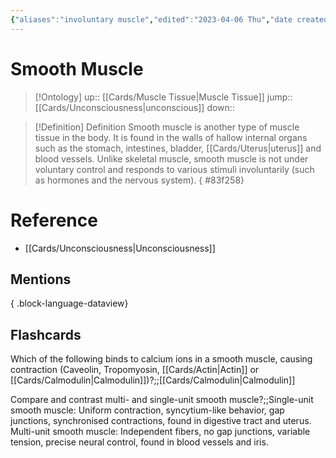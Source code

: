 ```yaml
---
{"aliases":"involuntary muscle","edited":"2023-04-06 Thu","date created":"2023-04-04 Tue","tags":["Uni/HBIO1010","on/Science/Biology/Anatomy","Uni/LFS203","flashcards/LFS203"],"dg-publish":true,"permalink":"/cards/smooth-muscle/","dgPassFrontmatter":true}
---
```


# Smooth Muscle

> [!Ontology]
> up:: [[Cards/Muscle Tissue\|Muscle Tissue]]
> jump:: [[Cards/Unconsciousness\|unconscious]]
> down:: 

> [!Definition] Definition
> Smooth muscle is another type of muscle tissue in the body. It is found in the walls of hallow internal organs such as the stomach, intestines, bladder, [[Cards/Uterus\|uterus]] and blood vessels. Unlike skeletal muscle, smooth muscle is not under voluntary control and responds to various stimuli involuntarily (such as hormones and the nervous system).
{ #83f258}


# Reference

- [[Cards/Unconsciousness\|Unconsciousness]]

## Mentions


{ .block-language-dataview}

## Flashcards

Which of the following binds to calcium ions in a smooth muscle, causing contraction (Caveolin, Tropomyosin, [[Cards/Actin\|Actin]] or [[Cards/Calmodulin\|Calmodulin]])?;;[[Cards/Calmodulin\|Calmodulin]]
<!--SR:!2025-04-12,5,230-->

Compare and contrast multi- and single-unit smooth muscle?;;Single-unit smooth muscle: Uniform contraction, syncytium-like behavior, gap junctions, synchronised contractions, found in digestive tract and uterus. Multi-unit smooth muscle: Independent fibers, no gap junctions, variable tension, precise neural control, found in blood vessels and iris.
<!--SR:!2025-04-24,2,228-->